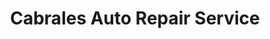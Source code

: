 ---
title: "Cabrales Auto Repair Service"
url: /chicago/cabrales-auto-repair-service/
shop: car repair
---